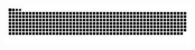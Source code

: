 <img src="https://github.com/Platane/snk/raw/output/github-contribution-grid-snake.svg" alt="nz" width="700"/>
